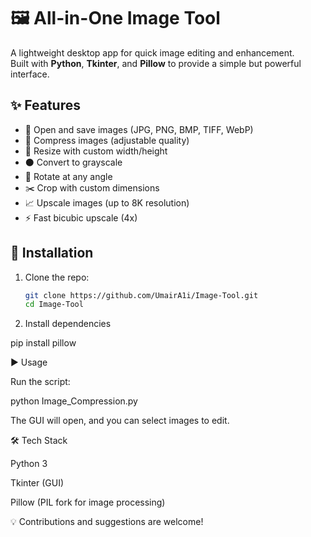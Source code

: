 # 🖼️ All-in-One Image Tool  

A lightweight desktop app for quick image editing and enhancement.  
Built with **Python**, **Tkinter**, and **Pillow** to provide a simple but powerful interface.  

## ✨ Features  
- 📂 Open and save images (JPG, PNG, BMP, TIFF, WebP)  
- 🔽 Compress images (adjustable quality)  
- 📏 Resize with custom width/height  
- ⚫ Convert to grayscale  
- 🔄 Rotate at any angle  
- ✂️ Crop with custom dimensions  
- 📈 Upscale images (up to 8K resolution)  
- ⚡ Fast bicubic upscale (4x)  

## 🚀 Installation  

1. Clone the repo:  
   ```bash
   git clone https://github.com/UmairA1i/Image-Tool.git
   cd Image-Tool

2. Install dependencies

pip install pillow

▶️ Usage

Run the script:

python Image_Compression.py


The GUI will open, and you can select images to edit.

🛠️ Tech Stack

Python 3

Tkinter (GUI)

Pillow (PIL fork for image processing)

💡 Contributions and suggestions are welcome!
